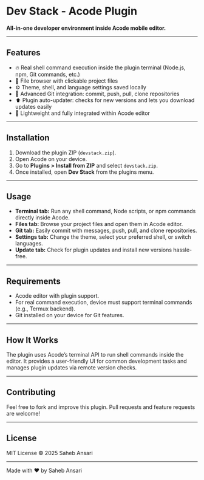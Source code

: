 # Dev Stack - Acode Plugin

**All-in-one developer environment inside Acode mobile editor.**

---

## Features

- 🔥 Real shell command execution inside the plugin terminal (Node.js, npm, Git commands, etc.)  
- 📂 File browser with clickable project files  
- ⚙️ Theme, shell, and language settings saved locally  
- 🐙 Advanced Git integration: commit, push, pull, clone repositories  
- ⬆️ Plugin auto-updater: checks for new versions and lets you download updates easily  
- 🚀 Lightweight and fully integrated within Acode editor  

---

## Installation

1. Download the plugin ZIP (`devstack.zip`).  
2. Open Acode on your device.  
3. Go to **Plugins > Install from ZIP** and select `devstack.zip`.  
4. Once installed, open **Dev Stack** from the plugins menu.  

---

## Usage

- **Terminal tab:** Run any shell command, Node scripts, or npm commands directly inside Acode.  
- **Files tab:** Browse your project files and open them in Acode editor.  
- **Git tab:** Easily commit with messages, push, pull, and clone repositories.  
- **Settings tab:** Change the theme, select your preferred shell, or switch languages.  
- **Update tab:** Check for plugin updates and install new versions hassle-free.  

---

## Requirements

- Acode editor with plugin support.  
- For real command execution, device must support terminal commands (e.g., Termux backend).  
- Git installed on your device for Git features.  

---

## How It Works

The plugin uses Acode’s terminal API to run shell commands inside the editor. It provides a user-friendly UI for common development tasks and manages plugin updates via remote version checks.

---

## Contributing

Feel free to fork and improve this plugin. Pull requests and feature requests are welcome!

---

## License

MIT License © 2025 Saheb Ansari

---

Made with ❤️ by Saheb Ansari
